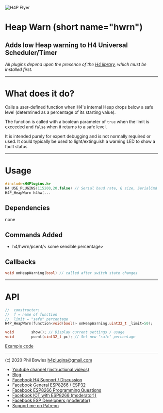 ![H4P Flyer](/assets/DiagLogo.jpg) 
# Heap Warn (short name="hwrn")

## Adds low Heap warning to H4 Universal Scheduler/Timer

*All plugins depend upon the presence of the [H4 library](https://github.com/philbowles/H4), which must be installed first.*

---
# What does it do?

Calls a user-defined function when H4's internal Heap drops below a safe level (determined as a percentage of its starting value).

The function is called with a boolean parameter of `true` when the limit is exceeded and `false` when it returns to a safe level.

It is intended purely for expert debugging and is not normally required or used. It could typically be used to light/extinguish a warning LED to show a fault status.

---

# Usage

```cpp
#include<H4Plugins.h>
H4_USE_PLUGINS(115200,20,false) // Serial baud rate, Q size, SerialCmd autostop
H4P_HeapWarn h4hw(...
```

## Dependencies

none

## Commands Added

* h4/hwrn/pcent/< some sensible percentage>

## Callbacks

```cpp
void onHeapWarning(bool) // called after switch state changes
```

---

# API

```cpp
//  constructor:
//  f = name of function
//  limit = "safe" percentage
H4P_HeapWarn(function<void(bool)> onHeapWarning,uint32_t _limit=50);

void        show(); // Display current settings / usage
void        pcent(uint32_t pc); // Set new "safe" percentage
```

[Example code](../examples/DIAGNOSTICS/H4P_HeapWarn/H4P_HeapWarn.ino)

---

(c) 2020 Phil Bowles h4plugins@gmail.com

* [Youtube channel (instructional videos)](https://www.youtube.com/channel/UCYi-Ko76_3p9hBUtleZRY6g)
* [Blog](https://8266iot.blogspot.com)
* [Facebook H4  Support / Discussion](https://www.facebook.com/groups/444344099599131/)
* [Facebook General ESP8266 / ESP32](https://www.facebook.com/groups/2125820374390340/)
* [Facebook ESP8266 Programming Questions](https://www.facebook.com/groups/esp8266questions/)
* [Facebook IOT with ESP8266 (moderator)}](https://www.facebook.com/groups/1591467384241011/)
* [Facebook ESP Developers (moderator)](https://www.facebook.com/groups/ESP8266/)
* [Support me on Patreon](https://patreon.com/esparto)
